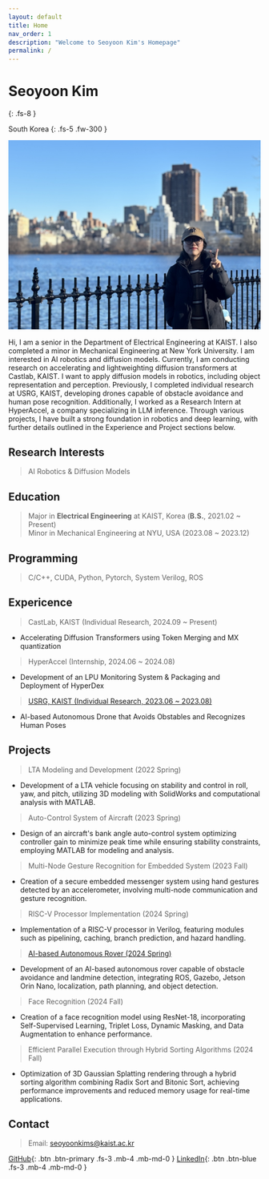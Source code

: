 ```yaml
---
layout: default
title: Home
nav_order: 1
description: "Welcome to Seoyoon Kim's Homepage"
permalink: /
---
```


# Seoyoon Kim
{: .fs-8 }

South Korea
{: .fs-5 .fw-300 }

![ex_screenshot](./assets/images/me2.jpg)  


Hi, I am a senior in the Department of Electrical Engineering at KAIST. I also completed a minor in Mechanical Engineering at New York University. I am interested in AI robotics and diffusion models. Currently, I am conducting research on accelerating and lightweighting diffusion transformers at Castlab, KAIST. I want to apply diffusion models in robotics, including object representation and perception. Previously, I completed individual research at USRG, KAIST, developing drones capable of obstacle avoidance and human pose recognition. Additionally, I worked as a Research Intern at HyperAccel, a company specializing in LLM inference. Through various projects, I have built a strong foundation in robotics and deep learning, with further details outlined in the Experience and Project sections below.


## Research Interests  

> AI Robotics & Diffusion Models

## Education  

> Major in **Electrical Engineering** at KAIST, Korea (**B.S.**, 2021.02 ~ Present)  
> Minor in Mechanical Engineering at NYU, USA (2023.08 ~ 2023.12)  

## Programming  

> C/C++, CUDA, Python, Pytorch, System Verilog, ROS  


## Expericence  
> CastLab, KAIST (Individual Research, 2024.09 ~ Present)  
- Accelerating Diffusion Transformers using Token Merging and MX quantization  

> HyperAccel (Internship, 2024.06 ~ 2024.08) 
- Development of an LPU Monitoring System & Packaging and Deployment of HyperDex  

> [USRG, KAIST (Individual Research, 2023.06 ~ 2023.08)](https://github.com/seoyoonkims/Drone)   
- AI-based Autonomous Drone that Avoids Obstables and Recognizes Human Poses  


## Projects  

> LTA Modeling and Development (2022 Spring)
 - Development of a LTA vehicle focusing on stability and control in roll, yaw, and pitch, utilizing 3D modeling with SolidWorks and computational analysis with MATLAB.  

> Auto-Control System of Aircraft (2023 Spring)
 - Design of an aircraft's bank angle auto-control system optimizing controller gain to minimize peak time while ensuring stability constraints, employing MATLAB for modeling and analysis.  

> Multi-Node Gesture Recognition for Embedded System (2023 Fall) 
 - Creation of a secure embedded messenger system using hand gestures detected by an accelerometer, involving multi-node communication and gesture recognition.  

> RISC-V Processor Implementation (2024 Spring)
 - Implementation of a RISC-V processor in Verilog, featuring modules such as pipelining, caching, branch prediction, and hazard handling.  

> [AI-based Autonomous Rover (2024 Spring)](https://seoyoonkims.github.io/docs/projects/EE405/)  
 - Development of an AI-based autonomous rover capable of obstacle avoidance and landmine detection, integrating ROS, Gazebo, Jetson Orin Nano, localization, path planning, and object detection.  

> Face Recognition (2024 Fall)
 - Creation of a face recognition model using ResNet-18, incorporating Self-Supervised Learning, Triplet Loss, Dynamic Masking, and Data Augmentation to enhance performance.  

> Efficient Parallel Execution through Hybrid Sorting Algorithms (2024 Fall)
 - Optimization of 3D Gaussian Splatting rendering through a hybrid sorting algorithm combining Radix Sort and Bitonic Sort, achieving performance improvements and reduced memory usage for real-time applications.   


## Contact  

> Email: seoyoonkims@kaist.ac.kr  

[GitHub][GitHub]{: .btn .btn-primary .fs-3 .mb-4 .mb-md-0 }
[LinkedIn][LinkedIn]{: .btn .btn-blue .fs-3 .mb-4 .mb-md-0 }

[Posts]: https://seoyoonkims.github.io/docs/posts/  
[Paper Review]: https://seoyoonkims.github.io/docs/paper_review/  
[HyperAccel]: https://seoyoonkims.github.io/docs/HyperAccel/  
[GitHub]: https://github.com/seoyoonkims/
[LinkedIn]: https://www.linkedin.com/in/kim-seoyoon-9085b3319/
